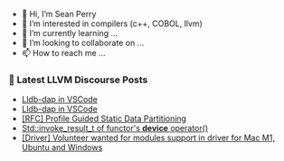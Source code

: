 - 👋 Hi, I’m Sean Perry
- 👀 I’m interested in compilers (c++, COBOL, llvm)
- 🌱 I’m currently learning ...
- 💞️ I’m looking to collaborate on ...
- 📫 How to reach me ...

<!---
s66perry/s66perry is a ✨ special ✨ repository because its `README.md` (this file) appears on your GitHub profile.
You can click the Preview link to take a look at your changes.
--->
### 📕 Latest LLVM Discourse Posts

<!-- DISCOURSE-LLVM:START -->
- [Lldb-dap in VSCode](https://discourse.llvm.org/t/lldb-dap-in-vscode/83771#post_2)
- [Lldb-dap in VSCode](https://discourse.llvm.org/t/lldb-dap-in-vscode/83771#post_1)
- [[RFC] Profile Guided Static Data Partitioning](https://discourse.llvm.org/t/rfc-profile-guided-static-data-partitioning/83744#post_5)
- [Std::invoke_result_t of functor&#39;s __device__ operator&lpar;&rpar;](https://discourse.llvm.org/t/std-invoke-result-t-of-functors-device-operator/83750#post_3)
- [[Driver] Volunteer wanted for modules support in driver for Mac M1, Ubuntu and Windows](https://discourse.llvm.org/t/driver-volunteer-wanted-for-modules-support-in-driver-for-mac-m1-ubuntu-and-windows/83768#post_1)
<!-- DISCOURSE-LLVM:END -->
